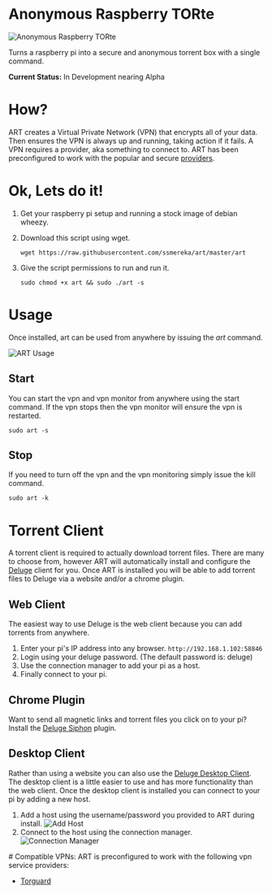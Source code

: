 Anonymous Raspberry TORte
=========================

![Anonymous Raspberry TORte](http://i.imgur.com/un4L5FZ.png)  


Turns a raspberry pi into a secure and anonymous torrent box with a single command.

**Current Status:** In Development nearing Alpha

# How?
ART creates a Virtual Private Network (VPN) that encrypts all of your data.  Then ensures the VPN is always up and running, taking action if it fails.  A VPN requires a provider, aka something to connect to.  ART has been preconfigured to work with the popular and secure [providers](#vpnProviders).

# Ok, Lets do it!

  1. Get your raspberry pi setup and running a stock image of debian wheezy.
  2. Download this script using wget.

      `wget https://raw.githubusercontent.com/ssmereka/art/master/art`

  3. Give the script permissions to run and run it.

      `sudo chmod +x art && sudo ./art -s`
      
      
# Usage
Once installed, art can be used from anywhere by issuing the *art* command.

![ART Usage](http://i.imgur.com/KCyLm6C.png?2) 

## Start
You can start the vpn and vpn monitor from anywhere using the start command.  If the vpn stops then the vpn monitor will ensure the vpn is restarted.

`sudo art -s`

## Stop
If you need to turn off the vpn and the vpn monitoring simply issue the kill command.

`sudo art -k`

# Torrent Client
A torrent client is required to actually download torrent files.  There are many to choose from, however ART will automatically install and configure the [Deluge](http://deluge-torrent.org/) client for you.  Once ART is installed you will be able to add torrent files to Deluge via a website and/or a chrome plugin.

## Web Client
The easiest way to use Deluge is the web client because you can add torrents from anywhere.

1. Enter your pi's IP address into any browser.  `http://192.168.1.102:58846`
2. Login using your deluge password.  (The default password is:  deluge)
3. Use the connection manager to add your pi as a host.
4. Finally connect to your pi.

## Chrome Plugin
Want to send all magnetic links and torrent files you click on to your pi?  Install the [Deluge Siphon](https://chrome.google.com/webstore/detail/delugesiphon/gabdloknkpdefdpkkibplcfnkngbidim?hl=en) plugin.

## Desktop Client
Rather than using a website you can also use the [Deluge Desktop Client](dev.deluge-torrent.org/wiki/Download).  The desktop client is a little easier to use and has more functionality than the web client.  Once the desktop client is installed you can connect to your pi by adding a new host.  

1. Add a host using the username/password you provided to ART during install.  ![Add Host](http://i.imgur.com/Mb2kfQV.jpg?1)
2. Connect to the host using the connection manager.  ![Connection Manager](http://i.imgur.com/49h6OYM.jpg)

<a name="vpnProviders" />
# Compatible VPNs:
ART is preconfigured to work with the following vpn service providers:

  * [Torguard](https://torguard.net/)


